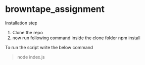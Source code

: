 # browntape_assignment

Installation step
1. Clone the repo
2. now run following command inside the clone folder
  npm install
  
  
To run the script write the below command
> node index.js


